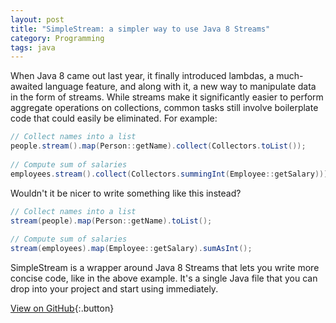 ```yaml
---
layout: post
title: "SimpleStream: a simpler way to use Java 8 Streams"
category: Programming
tags: java
---
```


When Java 8 came out last year, it finally introduced lambdas, a much-awaited language feature, and along with it, a new way to manipulate data in the form of streams. While streams make it significantly easier to perform aggregate operations on collections, common tasks still involve boilerplate code that could easily be eliminated. For example:

```java
// Collect names into a list
people.stream().map(Person::getName).collect(Collectors.toList());
 
// Compute sum of salaries
employees.stream().collect(Collectors.summingInt(Employee::getSalary)));
```

Wouldn't it be nicer to write something like this instead?

```java
// Collect names into a list
stream(people).map(Person::getName).toList();
 
// Compute sum of salaries
stream(employees).map(Employee::getSalary).sumAsInt();
```

SimpleStream is a wrapper around Java 8 Streams that lets you write more concise code, like in the above example. It's a single Java file that you can drop into your project and start using immediately.

[View on GitHub](https://github.com/lmadhavan/simplestream){:.button}

